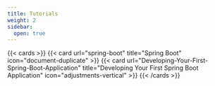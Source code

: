 ```yaml
---
title: Tutorials
weight: 2
sidebar:
  open: true
---
```


{{< cards >}}
  {{< card url="spring-boot" title="Spring Boot" icon="document-duplicate" >}}
  {{< card url="Developing-Your-First-Spring-Boot-Application" title="Developing Your First  Spring Boot Application" icon="adjustments-vertical" >}}
{{< /cards >}}